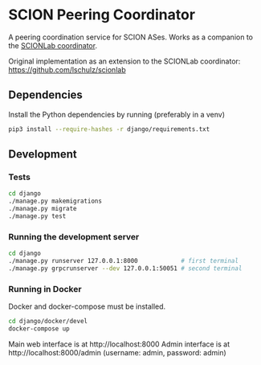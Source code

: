 SCION Peering Coordinator
=========================
A peering coordination service for SCION ASes. Works as a companion to the
[SCIONLab coordinator](https://github.com/netsec-ethz/scionlab).

Original implementation as an extension to the SCIONLab coordinator: https://github.com/lschulz/scionlab

Dependencies
------------
Install the Python dependencies by running (preferably in a venv)
```bash
pip3 install --require-hashes -r django/requirements.txt
```

Development
-----------

### Tests
```bash
cd django
./manage.py makemigrations
./manage.py migrate
./manage.py test
```

### Running the development server
```bash
cd django
./manage.py runserver 127.0.0.1:8000            # first terminal
./manage.py grpcrunserver --dev 127.0.0.1:50051 # second terminal
```

### Running in Docker
Docker and docker-compose must be installed.

```bash
cd django/docker/devel
docker-compose up
```
Main web interface is at http://localhost:8000
Admin interface is at http://localhost:8000/admin (username: admin, password: admin)
